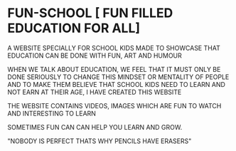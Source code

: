 # FUN-SCHOOL [ FUN FILLED EDUCATION FOR ALL]

A WEBSITE SPECIALLY  FOR SCHOOL KIDS
MADE TO SHOWCASE THAT EDUCATION CAN BE DONE WITH FUN, ART AND HUMOUR  

WHEN WE TALK ABOUT EDUCATION, WE FEEL THAT  IT  MUST  ONLY BE DONE SERIOUSLY
TO CHANGE THIS MINDSET OR MENTALITY  OF PEOPLE AND TO MAKE THEM BELIEVE THAT SCHOOL KIDS 
NEED TO LEARN AND NOT  EARN AT THEIR AGE,  I HAVE CREATED THIS WEBSITE

THE WEBSITE  CONTAINS  VIDEOS, IMAGES WHICH ARE FUN TO WATCH AND INTERESTING TO LEARN

SOMETIMES FUN CAN  CAN HELP YOU LEARN AND GROW.


"NOBODY IS PERFECT THATS WHY PENCILS HAVE ERASERS"
